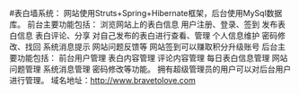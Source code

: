 ﻿#表白墙系统：
	网站使用Struts+Spring+Hibernate框架，后台使用MySql数据库。
	前台主要功能包括：
		浏览网站上的表白信息
		用户注册、登录、签到
		发布表白信息
		表白评论、分享
		对自己发布的表白进行查看、管理
		个人信息维护
		密码修改、找回
		系统消息提示
		网站问题反馈等
		网站签到可以赚取积分升级账号
	后台主要功能包括：
		前台用户管理
		表白内容管理
		评论内容管理
		每日表白信息管理
		网站问题管理
		系统消息管理
		密码修改等功能。
		拥有超级管理员的用户可以对后台用户进行管理。
	域名地址：http://www.bravetolove.com
